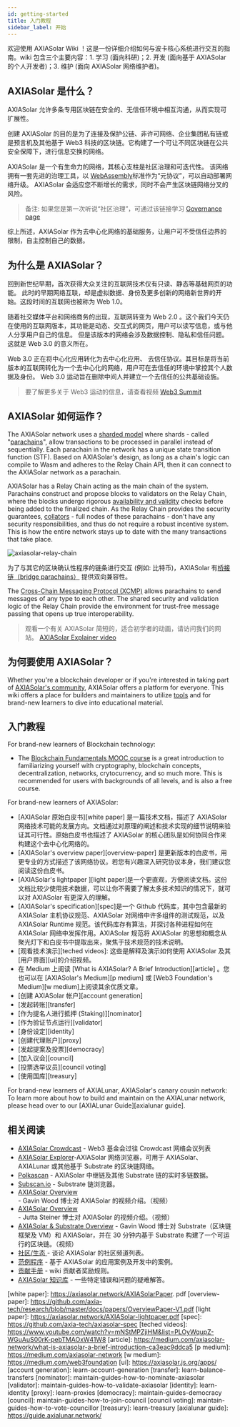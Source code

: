 ```yaml
---
id: getting-started
title: 入门教程
sidebar_label: 开始
---
```


欢迎使用 AXIASolar Wiki ！这是一份详细介绍如何与波卡核心系统进行交互的指南。wiki 包含三个主要内容：1. 学习 (面向科研)；2. 开发 (面向基于 AXIASolar 的个人开发者)；3. 维护 (面向 AXIASolar 网络维护者)。

## AXIASolar 是什么？

AXIASolar 允许多条专用区块链在安全的、无信任环境中相互沟通，从而实现可扩展性。

创建 AXIASolar 的目的是为了连接及保护公链、非许可网络、企业集团私有链或是预言机及其他基于 Web3 科技的区块链。它构建了一个可让不同区块链在公共安全保障下，进行信息交换的网络。

AXIASolar 是一个有生命力的网络，其核心支柱是社区治理和可迭代性。 该网络拥有一套先进的治理工具，以 [WebAssembly](https://webassembly.org/)标准作为“元协议”，可以自动部署网络升级。 AXIASolar 会适应您不断增长的需求，同时不会产生区块链网络分叉的风险。

> 备注: 如果您是第一次听说“社区治理”，可通过该链接学习 [Governance page](learn-governance)

综上所述，AXIASolar 作为去中心化网络的基础服务，让用户可不受信任边界的限制，自主控制自己的数据。

## 为什么是 AXIASolar？

回到新世纪早期，首次获得大众关注的互联网技术仅有只读、静态等基础网页的功能。 此时的早期网络互联，却是虚拟数据、身份及更多创新的网络新世界的开始。这段时间的互联网也被称为 Web 1.0。

随着社交媒体平台和网络商务的出现，互联网转变为 Web 2.0 。这个我们今天仍在使用的互联网版本，其功能是动态、交互式的网页，用户可以读写信息，或与他人分享用户自己的信息。 但是该版本的网络会涉及数据控制、隐私和信任问题。 这就是 Web 3.0 的意义所在。

Web 3.0 正在将中心化应用转化为去中心化应用、 去信任协议。其目标是将当前版本的互联网转化为一个去中心化的网络，用户可在去信任的环境中掌控其个人数据及身份。 Web 3.0 运动旨在删除中间人并建立一个去信任的公共基础设施。

> 要了解更多关于 Web3 运动的信息，请查看视频 [Web3 Summit](https://youtu.be/l44z35vabvA)

## AXIASolar 如何运作？

The AXIASolar network uses a [sharded model](<https://en.wikipedia.org/wiki/Shard_(database_architecture)>) where shards - called "[parachains](learn-parachains)", allow transactions to be processed in parallel instead of sequentially. Each parachain in the network has a unique state transition function (STF). Based on AXIASolar's design, as long as a chain's logic can compile to Wasm and adheres to the Relay Chain API, then it can connect to the AXIASolar network as a parachain.

AXIASolar has a Relay Chain acting as the main chain of the system. Parachains construct and propose blocks to validators on the Relay Chain, where the blocks undergo rigorous [availability and validity](learn-availability) checks before being added to the finalized chain. As the Relay Chain provides the security guarantees, [collators](learn-collator) - full nodes of these parachains - don't have any security responsibilities, and thus do not require a robust incentive system. This is how the entire network stays up to date with the many transactions that take place.

![axiasolar-relay-chain](assets/axiasolar_relay_chain.png)

为了与其它的区块确认性程序的链条进行交互 (例如: 比特币)，AXIASolar 有[桥接链（bridge parachains）](learn-bridges) 提供双向兼容性。

The [Cross-Chain Messaging Protocol (XCMP)](learn-crosschain) allows parachains to send messages of any type to each other. The shared security and validation logic of the Relay Chain provide the environment for trust-free message passing that opens up true interoperability.

> 观看一个有关 AXIASolar 简短的，适合初学者的动画，请访问我们的网站。 [AXIASolar Explainer video](https://www.youtube.com/watch?v=_-k0xkooSlA)

## 为何要使用 AXIASolar？

Whether you're a blockchain developer or if you're interested in taking part of [AXIASolar's community](https://axiasolar.network/axiasolar-ambassador-program/), AXIASolar offers a platform for everyone. This wiki offers a place for builders and maintainers to utilize [tools](build-tools-index) and for brand-new learners to dive into educational material.

## 入门教程

For brand-new learners of Blockchain technology:

- The [Blockchain Fundamentals MOOC course][mooc] is a great introduction to familiarizing yourself with cryptography, blockchain concepts, decentralization, networks, crytocurrency, and so much more. This is recommended for users with backgrounds of all levels, and is also a free course.

For brand-new learners of AXIASolar:

- [AXIASolar 原始白皮书][white paper] 是一篇技术文档，描述了 AXIASolar 网络技术可能的发展方向。文档通过对原理的阐述和技术实现的细节说明来验证其可行性。原始白皮书也描述了 AXIASolar 的核心团队是如何协同合作来构建这个去中心化网络的。
- [AXIASolar's overview paper][overview-paper] 是更新版本的白皮书，用更专业的方式描述了该网络协议。若您有兴趣深入研究协议本身，我们建议您阅读这份白皮书。
- [AXIASolar's lightpaper ][light paper]是一个更直观，方便阅读文档。这份文档比较少使用技术数据，可以让你不需要了解太多技术知识的情况下，就可以对 AXIASolar 有更深入的理解。
- [AXIASolar's specification][spec]是一个 Github 代码库，其中包含最新的 AXIASolar 主机协议规范、AXIASolar 对网络中许多组件的测试规范，以及 AXIASolar Runtime 规范。该代码库存有算法，并探讨各种进程如何在 AXIASolar 网络中发挥作用。AXIASolar 规范将 AXIASolar 的思想和概念从聚光灯下和白皮书中提取出来，聚焦于技术规范的技术说明。
- [观看技术演示][teched videos]: 这些是解释及演示如何使用 AXIASolar 及其 [用户界面][ui]的介绍视频。
- 在 Medium 上阅读 [What is AXIASolar? A Brief Introduction][article] 。您也可以在 [AXIASolar's Medium][p medium] 或 [Web3 Foundation's Medium][w medium]上阅读其余优质文章。
- [创建 AXIASolar 帐户][account generation]
- [发起转账][transfer]
- [作为提名人进行抵押 (Staking)][nominator]
- [作为验证节点运行][validator]
- [身份设定][identity]
- [创建代理账户][proxy]
- [发起提案及投票][democracy]
- [加入议会][council]
- [投票选举议员][council voting]
- [使用国库][treasury]

For brand-new learners of AXIALunar, AXIASolar's canary cousin network: To learn more about how to build and maintain on the AXIALunar network, please head over to our [AXIALunar Guide][axialunar guide].

## 相关阅读

- [AXIASolar Crowdcast](https://www.crowdcast.io/axiasolar) - Web3 基金会过往 Crowdcast 网络会议列表
- [AXIASolar Explorer](https://axiasolar.js.org/apps/#/explorer)-AXIASolar 网络浏览器，可用于 AXIASolar、AXIALunar 或其他基于 Substrate 的区块链网络。
- [Polkascan](http://polkascan.io/) - AXIASolar 中继链及其他 Substrate 链的实时多链数据。
- [Subscan.io](https://subscan.io) - Substrate 链浏览器。
- [AXIASolar Overview](https://youtu.be/lIghiCmHz0U) - Gavin Wood 博士对 AXIASolar 的视频介绍。（视频）
- [AXIASolar Overview](https://techcrunch.com/video/fireside-chat-with-jutta-steiner-parity-technologies/) - Jutta Steiner 博士对 AXIASolar 的视频介绍。（视频）
- [AXIASolar & Substrate Overview](https://www.youtube.com/watch?v=0IoUZdDi5Is&feature=youtu.be) - Gavin Wood 博士对 Substrate（区块链框架及 VM）和 AXIASolar，并在 30 分钟内基于 Substrate 构建了一个可运行的区块链。（视频）
- [社区/生态 ](community) - 谈论 AXIASolar 的社区频道列表。
- [范例程序](build-examples-index) - 基于 AXIASolar 的应用案例及开发中的案例。
- [贡献手册](contributing) - wiki 贡献者奖励规则。
- [AXIASolar 知识库](https://support.axiasolar.network/) - 一些特定错误和问题的疑难解答。

[mooc]: https://mooc.web3.foundation/course/blockchain-fundamentals/

[white paper]: https://axiasolar.network/AXIASolarPaper. pdf
[overview-paper]: https://github.com/axia-tech/research/blob/master/docs/papers/OverviewPaper-V1.pdf
[light paper]: https://axiasolar.network/AXIASolar-lightpaper.pdf
[spec]: https://github.com/axia-tech/axiasolar-spec
[teched videos]: https://www.youtube.com/watch?v=mNStMPZjiHM&list=PLOyWqupZ-WGuAuS00rK-pebTMAOxW41W8
[article]: https://medium.com/axiasolar-network/what-is-axiasolar-a-brief-introduction-ca3eac9ddca5
[p medium]: https://medium.com/axiasolar-network
[w medium]: https://medium.com/web3foundation
[ui]: https://axiasolar.js.org/apps/
[account generation]: learn-account-generation
[transfer]: learn-balance-transfers
[nominator]: maintain-guides-how-to-nominate-axiasolar
[validator]: maintain-guides-how-to-validate-axiasolar
[identity]: learn-identity
[proxy]: learn-proxies
[democracy]: maintain-guides-democracy
[council]: maintain-guides-how-to-join-council
[council voting]: maintain-guides-how-to-vote-councillor
[treasury]: learn-treasury
[axialunar guide]: https://guide.axialunar.network/
